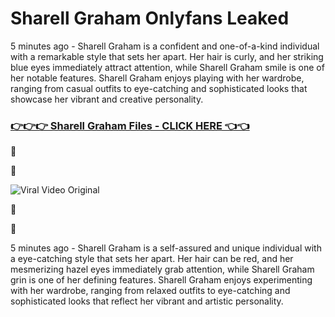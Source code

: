 # Sharell Graham Onlyfans Leaked

<p>5 minutes ago - Sharell Graham is a confident and one-of-a-kind individual with a remarkable style that sets her apart. Her hair is curly, and her striking blue eyes immediately attract attention, while Sharell Graham smile is one of her notable features. Sharell Graham enjoys playing with her wardrobe, ranging from casual outfits to eye-catching and sophisticated looks that showcase her vibrant and creative personality.</p><p>
<h3><a href="https://fansleaks.com-getfree.pro/sharell-graham" rel="nofollow">👉👉👉 Sharell Graham Files - CLICK HERE 👈👈</a></h3>
<p>🔻</p>
<p>🔻</p> <p>
<a href="https://fansleaks.com-getfree.pro/sharell-graham" rel="nofollow"><img src="https://i.imgur.com/0ZbtXZ5.gif" alt="Viral Video Original" style="max-width: 100%; display: inline-block;" data-target="animated-image.originalImage"></a>
<p>🔻</p>
<p>🔻</p> <p>5 minutes ago - Sharell Graham is a self-assured and unique individual with a eye-catching style that sets her apart. Her hair can be red, and her mesmerizing hazel eyes immediately grab attention, while Sharell Graham grin is one of her defining features. Sharell Graham enjoys experimenting with her wardrobe, ranging from relaxed outfits to eye-catching and sophisticated looks that reflect her vibrant and artistic personality.</p>